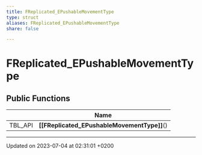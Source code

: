 ```yaml
---
title: FReplicated_EPushableMovementType
type: struct
aliases: FReplicated_EPushableMovementType
share: false

---
```


# FReplicated_EPushableMovementType





## Public Functions

|                | Name           |
| -------------- | -------------- |
| TBL_API | **[[FReplicated_EPushableMovementType]]**() |

-------------------------------

Updated on 2023-07-04 at 02:31:01 +0200